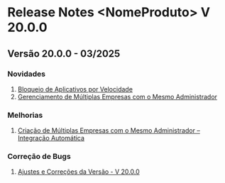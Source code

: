 # Release Notes \<NomeProduto> V 20.0.0

## **Versão 20.0.0 - 03/2025**

### **Novidades**

1. [Bloqueio de Aplicativos por Velocidade](bloqueio-de-aplicativos-com-base-na-velocidade-do-dispositivo.md)
2. [Gerenciamento de Múltiplas Empresas com o Mesmo Administrador](gerenciamento-de-multiplas-empresas-com-o-mesmo-administrador.md)

### Melhorias

1. [Criação de Múltiplas Empresas com o Mesmo Administrador – Integração Automática](criacao-de-multiplas-empresas-com-o-mesmo-administrador-integracao-automatica.md)

### Correção de Bugs

1. [Ajustes e Correções da Versão - V 20.0.0 ](ajustes-e-correcoes-da-versao-v-20.0.0.md)
